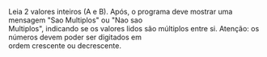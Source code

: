 Leia 2 valores inteiros (A e B). Após, o programa deve mostrar uma mensagem "Sao Multiplos" ou "Nao sao  
Multiplos", indicando se os valores lidos são múltiplos entre si. Atenção: os números devem poder ser digitados em  
ordem crescente ou decrescente.  